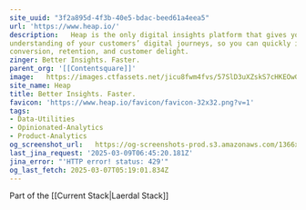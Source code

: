 ```yaml
---
site_uuid: "3f2a895d-4f3b-40e5-bdac-beed61a4eea5"
url: 'https://www.heap.io/'
description:   Heap is the only digital insights platform that gives you complete
understanding of your customers’ digital journeys, so you can quickly improve
conversion, retention, and customer delight.
zinger: Better Insights. Faster.
parent_org: '[[Contentsquare]]'
image:   https://images.ctfassets.net/jicu8fwm4fvs/57SlD3uXZskS7cHKEOwGEm/793173d449f782f05fad3531ee05a1a5/heap-logo-social-twitter-1200x675__2_.png?w=1200&h=627&fit=fill&q=60&fm=jpg&fl=progressive
site_name: Heap
title: Better Insights. Faster.
favicon: 'https://www.heap.io/favicon/favicon-32x32.png?v=1'
tags:
- Data-Utilities
- Opinionated-Analytics
- Product-Analytics
og_screenshot_url:   https://og-screenshots-prod.s3.amazonaws.com/1366x768/80/false/f01df92ad3cb3a4c08bee06f4b68ef53437c72e1d5fce0f536529988a5230752.jpeg
last_jina_request: '2025-03-09T06:45:20.181Z'
jina_error: "'HTTP error! status: 429'"
og_last_fetch: 2025-03-07T05:19:01.834Z
---
```

Part of the [[Current Stack|Laerdal Stack]]

